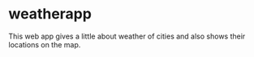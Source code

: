 # weatherapp
This web app gives a little about weather of cities and also shows their locations on the map. 
